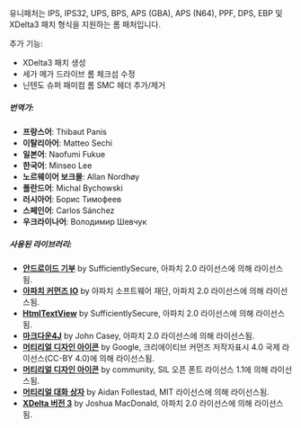 유니패처는 IPS, IPS32, UPS, BPS, APS (GBA), APS (N64), PPF, DPS, EBP 및 XDelta3 패치 형식을 지원하는 롬 패처입니다.

추가 기능:

- XDelta3 패치 생성
- 세가 메가 드라이브 롬 체크섬 수정
- 닌텐도 슈퍼 패미컴 롬 SMC 헤더 추가/제거

##### 번역가:

- **프랑스어**: Thibaut Panis
- **이탈리아어**: Matteo Sechi
- **일본어**: Naofumi Fukue
- **한국어**: Minseo Lee
- **노르웨이어 보크몰**: Allan Nordhøy
- **폴란드어**: Michal Bychowski
- **러시아어**: Борис Тимофеев
- **스페인어**: Carlos Sánchez
- **우크라이나어**: Володимир Шевчук

##### 사용된 라이브러리:

- [**안드로이드 기부**](https://github.com/SufficientlySecure/donations) by SufficientlySecure, 아파치 2.0 라이선스에 의해 라이선스됨.
- [**아파치 커먼즈 IO**](https://commons.apache.org/proper/commons-io/) by 아파치 소프트웨어 재단, 아파치 2.0 라이선스에 의해 라이선스됨.
- [**HtmlTextView**](https://github.com/SufficientlySecure/html-textview) by SufficientlySecure, 아파치 2.0 라이선스에 의해 라이선스됨.
- [**마크다운4J**](https://github.com/jdcasey/markdown4j) by John Casey, 아파치 2.0 라이선스에 의해 라이선스됨.
- [**머티리얼 디자인 아이콘**](https://github.com/google/material-design-icons) by Google, 크리에이티브 커먼즈 저작자표시 4.0 국제 라이선스(CC-BY 4.0)에 의해 라이선스됨.
- [**머티리얼 디자인 아이콘**](https://materialdesignicons.com) by community, SIL 오픈 폰트 라이선스 1.1에 의해 라이선스됨.
- [**머티리얼 대화 상자**](https://github.com/afollestad/material-dialogs) by Aidan Follestad, MIT 라이선스에 의해 라이선스됨.
- [**XDelta 버전 3**](https://github.com/jmacd/xdelta) by Joshua MacDonald, 아파치 2.0 라이선스에 의해 라이선스됨.